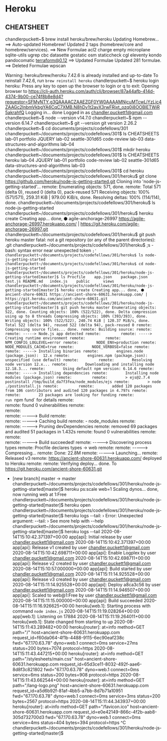 # Heroku

## CHEATSHEET

chandlerpuckett~$ brew install heroku/brew/heroku
Updating Homebrew...
==> Auto-updated Homebrew!
Updated 2 taps (homebrew/core and homebrew/services).
==> New Formulae
acl2                 charge               empty                microplane           sqlite-utils         ugrep
cbc                  datasette            gostatic             osm                  staticcheck
cgl                  eleventy             kondo                pandocomatic         terraform@0.12
==> Updated Formulae
Updated 281 formulae.
==> Deleted Formulae
wpscan

Warning: heroku/brew/heroku 7.42.6 is already installed and up-to-date
To reinstall 7.42.6, run `brew reinstall heroku`
chandlerpuckett~$ heroku login
heroku: Press any key to open up the browser to login or q to exit: 
Opening browser to https://cli-auth.heroku.com/auth/cli/browser/87a44afb-414d-4374-9b00-ce74f8b8e8d4?requestor=SFMyNTY.g3QAAAACZAAEZGF0YW0AAAAMNjcuMTcwLjYzLjc4ZAAGc2lnbmVkbgYA6CqC7XMB.N8hDv1t2avX3rwFRjxt_ozq0i8OOBlETWiR5akrahfQ
Logging in... done
Logged in as chandler.puckett1@gmail.com
chandlerpuckett~$ node --version
v14.7.0
chandlerpuckett~$ npm --version
6.14.7
chandlerpuckett~$ git --version
git version 2.26.2
chandlerpuckett~$ cd documents/projects/codefellows/301
chandlerpuckett~/documents/projects/codefellows/301$ ls
CHEATSHEETS			lab-01				portfolio
JQUERY				lab-02				seattle-301d65
code-review			lab-03
data-structures-and-algorithms	lab-04
chandlerpuckett~/documents/projects/codefellows/301$ mkdir heroku
chandlerpuckett~/documents/projects/codefellows/301$ ls
CHEATSHEETS			heroku				lab-04
JQUERY				lab-01				portfolio
code-review			lab-02				seattle-301d65
data-structures-and-algorithms	lab-03
chandlerpuckett~/documents/projects/codefellows/301$ cd heroku
chandlerpuckett~/documents/projects/codefellows/301/heroku$ git clone https://github.com/heroku/node-js-getting-started.git
Cloning into 'node-js-getting-started'...
remote: Enumerating objects: 571, done.
remote: Total 571 (delta 0), reused 0 (delta 0), pack-reused 571
Receiving objects: 100% (571/571), 259.31 KiB | 979.00 KiB/s, done.
Resolving deltas: 100% (114/114), done.
chandlerpuckett~/documents/projects/codefellows/301/heroku$ ls
node-js-getting-started
chandlerpuckett~/documents/projects/codefellows/301/heroku$ heroku create
Creating app... done, ⬢ agile-anchorage-26997
https://agile-anchorage-26997.herokuapp.com/ | https://git.heroku.com/agile-anchorage-26997.git
chandlerpuckett~/documents/projects/codefellows/301/heroku$ git push heroku master
fatal: not a git repository (or any of the parent directories): .git
chandlerpuckett~/documents/projects/codefellows/301/heroku$ ;s
-bash: syntax error near unexpected token `;'
chandlerpuckett~/documents/projects/codefellows/301/heroku$ ls
node-js-getting-started
chandlerpuckett~/documents/projects/codefellows/301/heroku$ cd node-js-getting-started
chandlerpuckett~/documents/projects/codefellows/301/heroku/node-js-getting-started[master]$ ls
Procfile	app.json	package.json	test.js
README.md	index.js	public		views
chandlerpuckett~/documents/projects/codefellows/301/heroku/node-js-getting-started[master]$ heroku create
Creating app... done, ⬢ ancient-shore-60631
https://ancient-shore-60631.herokuapp.com/ | https://git.heroku.com/ancient-shore-60631.git
chandlerpuckett~/documents/projects/codefellows/301/heroku/node-js-getting-started[master]$ git push heroku master
Enumerating objects: 522, done.
Counting objects: 100% (522/522), done.
Delta compression using up to 8 threads
Compressing objects: 100% (393/393), done.
Writing objects: 100% (522/522), 240.74 KiB | 120.37 MiB/s, done.
Total 522 (delta 94), reused 522 (delta 94), pack-reused 0
remote: Compressing source files... done.
remote: Building source:
remote: 
remote: -----> Node.js app detected
remote:        
remote: -----> Creating runtime environment
remote:        
remote:        NPM_CONFIG_LOGLEVEL=error
remote:        NODE_ENV=production
remote:        NODE_MODULES_CACHE=true
remote:        NODE_VERBOSE=false
remote:        
remote: -----> Installing binaries
remote:        engines.node (package.json):  12.x
remote:        engines.npm (package.json):   unspecified (use default)
remote:        
remote:        Resolving node version 12.x...
remote:        Downloading and installing node 12.18.3...
remote:        Using default npm version: 6.14.6
remote:        
remote: -----> Installing dependencies
remote:        Installing node modules (package.json)
remote:        
remote:        > ejs@2.7.4 postinstall /tmp/build_da7f3fea/node_modules/ejs
remote:        > node ./postinstall.js
remote:        
remote:        added 120 packages from 106 contributors and audited 120 packages in 4.797s
remote:        
remote:        23 packages are looking for funding
remote:          run `npm fund` for details
remote:        
remote:        found 0 vulnerabilities
remote:        
remote:        
remote: -----> Build
remote:        
remote: -----> Caching build
remote:        - node_modules
remote:        
remote: -----> Pruning devDependencies
remote:        removed 69 packages and audited 51 packages in 1.432s
remote:        found 0 vulnerabilities
remote:        
remote:        
remote: -----> Build succeeded!
remote: -----> Discovering process types
remote:        Procfile declares types -> web
remote: 
remote: -----> Compressing...
remote:        Done: 22.8M
remote: -----> Launching...
remote:        Released v3
remote:        https://ancient-shore-60631.herokuapp.com/ deployed to Heroku
remote: 
remote: Verifying deploy... done.
To https://git.heroku.com/ancient-shore-60631.git
 * [new branch]      master -> master
chandlerpuckett~/documents/projects/codefellows/301/heroku/node-js-getting-started[master]$ heroku ps:scale web=1
Scaling dynos... done, now running web at 1:Free
chandlerpuckett~/documents/projects/codefellows/301/heroku/node-js-getting-started[master]$ heroku open
chandlerpuckett~/documents/projects/codefellows/301/heroku/node-js-getting-started[master]$ heroku logs --tail:
 ›   Error: Unexpected argument: --tail:
 ›   See more help with --help
chandlerpuckett~/documents/projects/codefellows/301/heroku/node-js-getting-started[master]$ heroku logs --tail
2020-08-14T15:10:42.371397+00:00 app[api]: Initial release by user chandler.puckett1@gmail.com
2020-08-14T15:10:42.371397+00:00 app[api]: Release v1 created by user chandler.puckett1@gmail.com
2020-08-14T15:10:42.698711+00:00 app[api]: Enable Logplex by user chandler.puckett1@gmail.com
2020-08-14T15:10:42.698711+00:00 app[api]: Release v2 created by user chandler.puckett1@gmail.com
2020-08-14T15:10:57.000000+00:00 app[api]: Build started by user chandler.puckett1@gmail.com
2020-08-14T15:11:14.925528+00:00 app[api]: Release v3 created by user chandler.puckett1@gmail.com
2020-08-14T15:11:14.925528+00:00 app[api]: Deploy a8ca3c56 by user chandler.puckett1@gmail.com
2020-08-14T15:11:14.946507+00:00 app[api]: Scaled to web@1:Free by user chandler.puckett1@gmail.com
2020-08-14T15:11:15.000000+00:00 app[api]: Build succeeded
2020-08-14T15:11:16.926625+00:00 heroku[web.1]: Starting process with command `node index.js`
2020-08-14T15:11:19.028264+00:00 app[web.1]: Listening on 17884
2020-08-14T15:11:19.264011+00:00 heroku[web.1]: State changed from starting to up
2020-08-14T15:11:43.289482+00:00 heroku[router]: at=info method=GET path="/" host=ancient-shore-60631.herokuapp.com request_id=f60da064-4f1b-4488-9115-6ec90eaf238c fwd="67.170.63.78" dyno=web.1 connect=0ms service=27ms status=200 bytes=7074 protocol=https
2020-08-14T15:11:43.447215+00:00 heroku[router]: at=info method=GET path="/stylesheets/main.css" host=ancient-shore-60631.herokuapp.com request_id=65d3ce11-8032-492f-aae6-8d8f3c821802 fwd="67.170.63.78" dyno=web.1 connect=0ms service=6ms status=200 bytes=908 protocol=https
2020-08-14T15:11:43.662544+00:00 heroku[router]: at=info method=GET path="/lang-logo.png" host=ancient-shore-60631.herokuapp.com request_id=a5d6b92f-81af-4bb5-a7bb-8d7b71a10951 fwd="67.170.63.78" dyno=web.1 connect=0ms service=3ms status=200 bytes=2567 protocol=https
2020-08-14T15:11:44.343937+00:00 heroku[router]: at=info method=GET path="/favicon.ico" host=ancient-shore-60631.herokuapp.com request_id=e0e42149-866c-4f2b-aab8-305d732700d3 fwd="67.170.63.78" dyno=web.1 connect=0ms service=4ms status=404 bytes=394 protocol=https
^C
chandlerpuckett~/documents/projects/codefellows/301/heroku/node-js-getting-started[master]$ 

